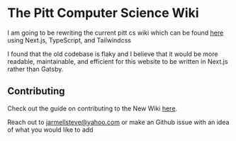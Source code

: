 # The Pitt Computer Science Wiki

I am going to be rewriting the current pitt cs wiki which can be found [here](https://github.com/pittcsc/pittcswiki/tree/master) using Next.js, TypeScript, and Tailwindcss  
  
I found that the old codebase is flaky and I believe that it would be more readable, maintainable, and efficient for this website to be written in Next.js rather than Gatsby.

## Contributing

Check out the guide on contributing to the New Wiki [here](docs/setup-dev.md).

Reach out to [jarmellsteve@yahoo.com](mailto:jarmellsteve@yahoo.com) or make an Github issue with an idea of what you would like to add
